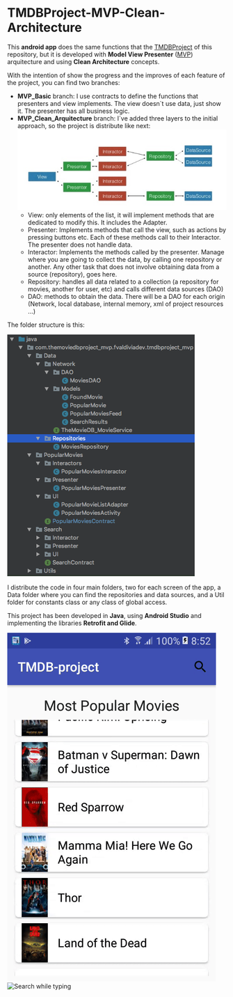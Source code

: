 # TMDBProject-MVP-Clean-Architecture

This **android app** does the same functions that the [TMDBProject](https://github.com/fvaldiviadev/TMDBProject) of this repository, but it is developed with **Model View Presenter** ([MVP](https://en.wikipedia.org/wiki/Model%E2%80%93view%E2%80%93presenter)) arquitecture and using **Clean Architecture** concepts.

With the intention of show the progress and the improves of each feature of the project, you can find two branches:
 - **MVP_Basic** branch: I use contracts to define the functions that presenters and view implements. The view doesn´t use data, just show it. The presenter has all business logic. 
 - **MVP_Clean_Arquitecture** branch: I´ve added three layers to the initial approach, so the project is distribute like next:
![schema](https://github.com/fvaldiviadev/TMDBProject-MVP/blob/MVP_Clean_arquitecture/img2_readem.jpg?raw=true)
    - View: only elements of the list, it will implement methods that are dedicated to modify this. It includes the Adapter.
    - Presenter: Implements methods that call the view, such as actions by pressing buttons etc. Each of these methods call to their Interactor. The presenter does not handle data.
    - Interactor: Implements the methods called by the presenter. Manage where you are going to collect the data, by calling one repository or another. Any other task that does not involve obtaining data from a source (repository), goes here.
    - Repository: handles all data related to a collection (a repository for movies, another for user, etc) and calls different data sources (DAO)
    - DAO: methods to obtain the data. There will be a DAO for each origin (Network, local database, internal memory, xml of project resources ...) 

The folder structure is this:

![structure](https://github.com/fvaldiviadev/TMDBProject-MVP/blob/MVP_Clean_arquitecture/img1_readme.png?raw=true)

I distribute the code in four main folders, two for each screen of the app, a Data folder where you can find the repositories and data sources, and a Util folder for constants class or any class of global access.


This project has been developed in **Java**, using **Android Studio** and implementing the libraries **Retrofit and Glide**.


![Infinitelist](https://github.com/fvaldiviadev/TMDBProject-MVP/blob/MVP_Clean_arquitecture/gif1_readme.gif) ![Search while typing](https://github.com/fvaldiviadev/TMDBProject-MVP/blob/MVP_Clean_arquitecture/gif2_readme.gif)
